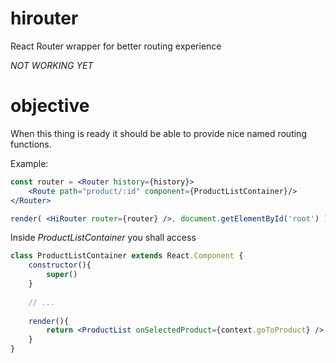 # hirouter
React Router wrapper for better routing experience

*NOT WORKING YET*

# objective

When this thing is ready it should be able to provide nice named
routing functions.

Example:

```jsx
const router = <Router history={history}>
	<Route path="product/:id" component={ProductListContainer}/>
</Router>

render( <HiRouter router={router} />, document.getElementById('root') )
```

Inside _ProductListContainer_ you shall access

```jsx
class ProductListContainer extends React.Component {
	constructor(){
		super()
	}
	
	// ...
	
	render(){
		return <ProductList onSelectedProduct={context.goToProduct} />
	}
}
```


